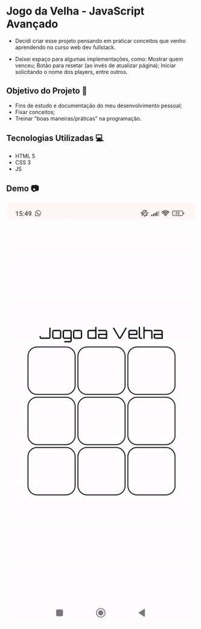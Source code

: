 # Jogo da Velha - JavaScript Avançado

- Decidi criar esse projeto pensando em praticar conceitos que venho aprendendo no curso web dev fullstack.

- Deixei espaço para algumas implementações, como:
  Mostrar quem venceu;
  Botão para resetar (ao invés de atualizar página);
  Iniciar solicitando o nome dos players, entre outros.

## Objetivo do Projeto 🎯

- Fins de estudo e documentação do meu desenvolvimento pessoal;
- Fixar conceitos;
- Treinar "boas maneiras/práticas" na programação.

## Tecnologias Utilizadas 💻

- HTML 5
- CSS 3
- JS

## Demo 📷

<p align="center">
  <img width="500" src="./toReadme/jv.gif">
</p>
